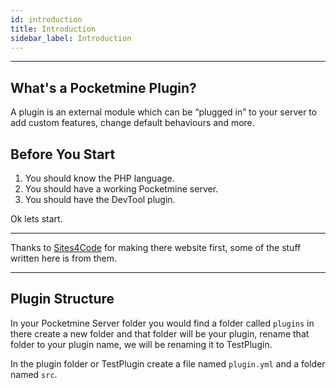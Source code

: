 ```yaml
---
id: introduction
title: Introduction
sidebar_label: Introduction
---
```

___
## What's a Pocketmine Plugin?

A plugin is an external module which can be “plugged in” to your server to add custom features, change default behaviours and more.

## Before You Start

1. You should know the PHP language.
2. You should have a working Pocketmine server.
3. You should have the DevTool plugin.

Ok lets start.
___
Thanks to [Sites4Code](https://sites4code.github.io/MCPE/) for making there website first, some of the stuff written here is from them.
___

## Plugin Structure

In your Pocketmine Server folder you would find a folder called `plugins` in there create a new folder and that folder will be your plugin, rename that folder to your plugin name, we will be renaming it to TestPlugin.   

In the plugin folder or TestPlugin create a file named `plugin.yml` and a folder named `src`.